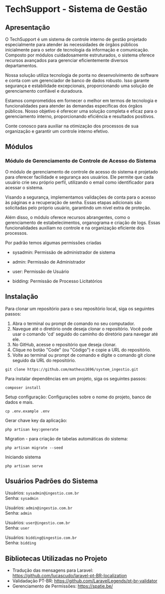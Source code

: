 # TechSupport - Sistema de Gestão

## Apresentação

O TechSupport é um sistema de controle interno de gestão projetado especialmente para atender às necessidades de órgãos públicos inicialmente para o setor de tecnologia da informação e comunicação. Composto por módulos cuidadosamente estruturados, o sistema oferece recursos avançados para gerenciar eficientemente diversos departamentos.

Nossa solução utiliza tecnologia de ponta no desenvolvimento de software e conta com um gerenciador de banco de dados robusto. Isso garante segurança e estabilidade excepcionais, proporcionando uma solução de gerenciamento confiável e duradoura.

Estamos comprometidos em fornecer o melhor em termos de tecnologia e funcionalidades para atender às demandas específicas dos órgãos públicos. Nosso objetivo é oferecer uma solução completa e eficaz para o gerenciamento interno, proporcionando eficiência e resultados positivos.

Conte conosco para auxiliar na otimização dos processos de sua organização e garantir um controle interno efetivo.

## Módulos

### Módulo de Gerenciamento de Controle de Acesso do Sistema

O módulo de gerenciamento de controle de acesso do sistema é projetado para oferecer facilidade e segurança aos usuários. Ele permite que cada usuário crie seu próprio perfil, utilizando o email como identificador para acessar o sistema.

Visando a segurança, implementamos validações de conta para o acesso às páginas e a recuperação de senha. Essas etapas adicionais são solicitadas pelo próprio usuário, garantindo um nível extra de proteção.

Além disso, o módulo oferece recursos abrangentes, como o gerenciamento de estabelecimentos, organograma e criação de logs. Essas funcionalidades auxiliam no controle e na organização eficiente dos processos.

Por padrão temos algumas permissões criadas

- sysadmin: Permissão de administrador de sistema

- admin: Permissão de Administrador

- user: Permissão de Usuário

- bidding: Permissão de Processo Licitatórios

## Instalação

Para clonar um repositório para o seu repositório local, siga os seguintes passos:

<ol>
    <li>Abra o terminal ou prompt de comando no seu computador.</li>
    <li>Navegue até o diretório onde deseja clonar o repositório. Você pode usar o comando 'cd' seguido do caminho do diretório para navegar até ele.</li>
    <li>No GitHub, acesse o repositório que deseja clonar.</li>
    <li>Clique no botão "Code" (ou "Código") e copie a URL do repositório.</li>
    <li>Volte ao terminal ou prompt de comando e digite o comando git clone seguido da URL do repositório.</li>
</ol>

    git clone https://github.com/matheus1696/system_ingestio.git

Para instalar dependências em um projeto, siga os seguintes passos:

    composer install

Setup configuração: Configurações sobre o nome do projeto, banco de dados e mais.

    cp .env.example .env

Gerar chave key da aplicação:

    php artisan key:generate

Migration - para criação de tabelas automáticas do sistema:

    php artisan migrate --seed

Iniciando sistema

    php artisan serve

## Usuários Padrões do Sistema

Usuários: `sysadmin@ingestio.com.br` <br>
Senha: `sysadmin`

Usuários: `admin@ingestio.com.br` <br>
Senha: `admin`

Usuários: `user@ingestio.com.br` <br>
Senha: `user`

Usuários: `bidding@ingestio.com.br` <br>
Senha: `bidding`

## Bibliotecas Utilizadas no Projeto

- Tradução das mensagens para Laravel: https://github.com/lucascudo/laravel-pt-BR-localization
- Validadação PT-BR: https://github.com/LaravelLegends/pt-br-validator
- Gerenciamento de Permissões: https://spatie.be/
